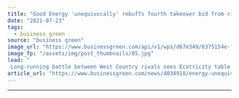 ```yaml
---
title: "Good Energy 'unequivocally' rebuffs fourth takeover bid from rival Ecotricity"
date: "2021-07-23"
tags: 
  - business green
source: "business green"
image_url: "https://www.businessgreen.com/api/v1/wps/d67e349/6375154e-f9b8-4ca7-90d0-78affe481e8f/3/good-energy-delabole-wind-farm-185x114.jpg"
image_fp: "/assets/img/post_thumbnails/85.jpg"
lead: "
 Long-running battle between West Country rivals sees Ecotricity table bid valuing Good Energy at almost £60m ..."
article_url: "https://www.businessgreen.com/news/4034918/energy-unequivocally-rebuffs-fourth-takeover-bid-rival-ecotricity"
---
```


---
